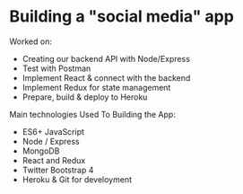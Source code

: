 # Building a "social media" app 

Worked on:
- Creating our backend API with Node/Express 
- Test with Postman 
- Implement React & connect with the backend 
- Implement Redux for state management 
- Prepare, build & deploy to Heroku 


Main technologies Used To Building the App:
- ES6+ JavaScript 
- Node / Express
- MongoDB
- React and Redux
- Twitter Bootstrap 4
- Heroku & Git for develoyment
